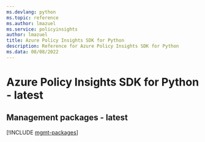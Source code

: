 ```yaml
---
ms.devlang: python
ms.topic: reference
ms.author: lmazuel
ms.service: policyinsights
author: lmazuel
title: Azure Policy Insights SDK for Python
description: Reference for Azure Policy Insights SDK for Python
ms.data: 08/08/2022
---
```

# Azure Policy Insights SDK for Python - latest

## Management packages - latest
[!INCLUDE [mgmt-packages](policy-insights-mgmt-index.md)]